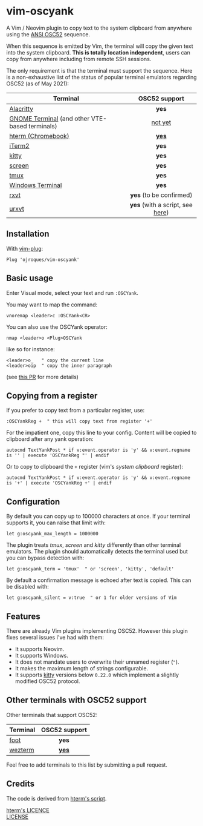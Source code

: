 # vim-oscyank

A Vim / Neovim plugin to copy text to the system clipboard from anywhere using
the [ANSI OSC52](https://invisible-island.net/xterm/ctlseqs/ctlseqs.html#h3-Operating-System-Commands)
sequence.

When this sequence is emitted by Vim, the terminal will copy the given text into
the system clipboard. **This is totally location independent**, users can copy
from anywhere including from remote SSH sessions.

The only requirement is that the terminal must support the sequence. Here is a
non-exhaustive list of the status of popular terminal emulators regarding OSC52
(as of May 2021):

| Terminal | OSC52 support |
|----------|:-------------:|
| [Alacritty](https://github.com/alacritty/alacritty) | **yes** |
| [GNOME Terminal](https://github.com/GNOME/gnome-terminal) (and other VTE-based terminals) | [not yet](https://bugzilla.gnome.org/show_bug.cgi?id=795774) |
| [hterm (Chromebook)](https://chromium.googlesource.com/apps/libapps/+/master/README.md) | [**yes**](https://chromium.googlesource.com/apps/libapps/+/master/nassh/doc/FAQ.md#Is-OSC-52-aka-clipboard-operations_supported) |
| [iTerm2](https://iterm2.com/) | **yes** |
| [kitty](https://github.com/kovidgoyal/kitty) | **yes** |
| [screen](https://www.gnu.org/software/screen/) | **yes** |
| [tmux](https://github.com/tmux/tmux) | **yes** |
| [Windows Terminal](https://github.com/microsoft/terminal) | **yes** |
| [rxvt](http://rxvt.sourceforge.net/) | **yes** (to be confirmed) |
| [urxvt](http://software.schmorp.de/pkg/rxvt-unicode.html) | **yes** (with a script, see [here](https://github.com/ojroques/vim-oscyank/issues/4)) |

## Installation
With [vim-plug](https://github.com/junegunn/vim-plug):
```vim
Plug 'ojroques/vim-oscyank'
```

## Basic usage
Enter Visual mode, select your text and run `:OSCYank`.

You may want to map the command:
```vim
vnoremap <leader>c :OSCYank<CR>
```

You can also use the OSCYank operator:
```vim
nmap <leader>o <Plug>OSCYank
```
like so for instance:
```
<leader>o_   " copy the current line
<leader>oip  " copy the inner paragraph
```
(see [this PR](https://github.com/ojroques/vim-oscyank/pull/15) for more
details)

## Copying from a register
If you prefer to copy text from a particular register, use:
```vim
:OSCYankReg +  " this will copy text from register '+'
```

For the impatient one, copy this line to your config. Content will be copied to
clipboard after any yank operation:
```vim
autocmd TextYankPost * if v:event.operator is 'y' && v:event.regname is '' | execute 'OSCYankReg "' | endif
```

Or to copy to clipboard the `+` register (vim's *system clipboard* register):
```vim
autocmd TextYankPost * if v:event.operator is 'y' && v:event.regname is '+' | execute 'OSCYankReg +' | endif
```

## Configuration
By default you can copy up to 100000 characters at once. If your terminal
supports it, you can raise that limit with:
```vim
let g:oscyank_max_length = 1000000
```

The plugin treats *tmux*, *screen* and *kitty* differently than other terminal
emulators. The plugin should automatically detects the terminal used but you can
bypass detection with:
```vim
let g:oscyank_term = 'tmux'  " or 'screen', 'kitty', 'default'
```

By default a confirmation message is echoed after text is copied. This can be
disabled with:
```vim
let g:oscyank_silent = v:true  " or 1 for older versions of Vim
```

## Features
There are already Vim plugins implementing OSC52. However this plugin fixes
several issues I've had with them:
* It supports Neovim.
* It supports Windows.
* It does not mandate users to overwrite their unnamed register (`"`).
* It makes the maximum length of strings configurable.
* It supports [kitty](https://sw.kovidgoyal.net/kitty/changelog/#id33) versions
  below `0.22.0` which implement a slightly modified OSC52 protocol.

## Other terminals with OSC52 support
Other terminals that support OSC52:

| Terminal | OSC52 support |
|----------|:-------------:|
| [foot](https://codeberg.org/dnkl/foot) | **yes** |
| [wezterm](https://github.com/wez/wezterm) | [**yes**](https://wezfurlong.org/wezterm/escape-sequences.html#operating-system-command-sequences) |

Feel free to add terminals to this list by submitting a pull request.

## Credits
The code is derived from
[hterm's script](https://github.com/chromium/hterm/blob/master/etc/osc52.vim).

[hterm's LICENCE](https://github.com/chromium/hterm/blob/master/LICENSE)<br/>
[LICENSE](LICENSE)
